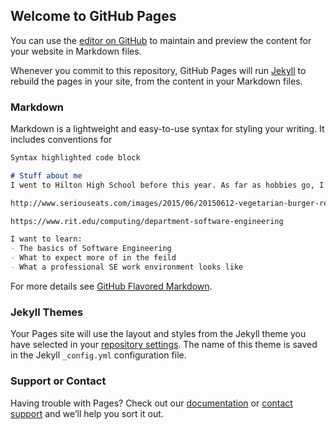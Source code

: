 ## Welcome to GitHub Pages

You can use the [editor on GitHub](https://github.com/Zachpope/Zachpope.github.io/edit/main/index.md) to maintain and preview the content for your website in Markdown files.

Whenever you commit to this repository, GitHub Pages will run [Jekyll](https://jekyllrb.com/) to rebuild the pages in your site, from the content in your Markdown files.

### Markdown

Markdown is a lightweight and easy-to-use syntax for styling your writing. It includes conventions for

```markdown
Syntax highlighted code block

# Stuff about me
I went to Hilton High School before this year. As far as hobbies go, I'd say I'm a fan of d&d, archery in the fall, as well as games. I currently work two jobs to fund my way through college, one at a bar, the other at a pizza place. There isn't much else to me, really, so I'll leave my introduction there.

http://www.seriouseats.com/images/2015/06/20150612-vegetarian-burger-recap-04-1500x1125.jpg

https://www.rit.edu/computing/department-software-engineering

I want to learn:
- The basics of Software Engineering
- What to expect more of in the feild
- What a professional SE work environment looks like

```

For more details see [GitHub Flavored Markdown](https://guides.github.com/features/mastering-markdown/).

### Jekyll Themes

Your Pages site will use the layout and styles from the Jekyll theme you have selected in your [repository settings](https://github.com/Zachpope/Zachpope.github.io/settings). The name of this theme is saved in the Jekyll `_config.yml` configuration file.

### Support or Contact

Having trouble with Pages? Check out our [documentation](https://docs.github.com/categories/github-pages-basics/) or [contact support](https://github.com/contact) and we’ll help you sort it out.

